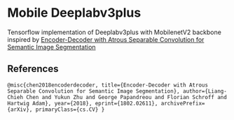 # Mobile Deeplabv3plus

Tensorflow implementation of Deeplabv3plus with MobilenetV2 backbone inspired by [Encoder-Decoder with Atrous Separable Convolution for Semantic Image Segmentation](https://arxiv.org/abs/1802.02611)

## References

`@misc{chen2018encoderdecoder, title={Encoder-Decoder with Atrous Separable Convolution for Semantic Image Segmentation}, author={Liang-Chieh Chen and Yukun Zhu and George Papandreou and Florian Schroff and Hartwig Adam}, year={2018}, eprint={1802.02611}, archivePrefix={arXiv}, primaryClass={cs.CV} } `
